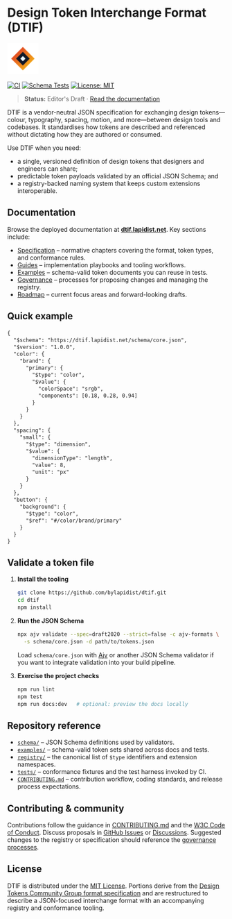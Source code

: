 # Design Token Interchange Format (DTIF)

<img src="./docs/public/dtif-logo.svg" alt="DTIF logo" width="72" />

[![CI](https://img.shields.io/github/actions/workflow/status/bylapidist/dtif/ci.yml?branch=main&label=CI)](https://github.com/bylapidist/dtif/actions/workflows/ci.yml)
[![Schema Tests](https://img.shields.io/badge/schema%20tests-passing-brightgreen)](tests/)
[![License: MIT](https://img.shields.io/badge/license-MIT-blue)](LICENSE)

> **Status:** Editor's Draft · [Read the documentation](https://dtif.lapidist.net)

DTIF is a vendor-neutral JSON specification for exchanging design tokens—colour, typography, spacing, motion, and more—between design tools and codebases. It standardises how tokens are described and referenced without dictating how they are authored or consumed.

Use DTIF when you need:

- a single, versioned definition of design tokens that designers and engineers can share;
- predictable token payloads validated by an official JSON Schema; and
- a registry-backed naming system that keeps custom extensions interoperable.

## Documentation

Browse the deployed documentation at **[dtif.lapidist.net](https://dtif.lapidist.net)**. Key sections include:

- [Specification](https://dtif.lapidist.net/spec/) – normative chapters covering the format, token types, and conformance rules.
- [Guides](https://dtif.lapidist.net/guides/) – implementation playbooks and tooling workflows.
- [Examples](https://dtif.lapidist.net/examples/) – schema-valid token documents you can reuse in tests.
- [Governance](https://dtif.lapidist.net/governance/) – processes for proposing changes and managing the registry.
- [Roadmap](https://dtif.lapidist.net/roadmap/) – current focus areas and forward-looking drafts.

## Quick example

```jsonc
{
  "$schema": "https://dtif.lapidist.net/schema/core.json",
  "$version": "1.0.0",
  "color": {
    "brand": {
      "primary": {
        "$type": "color",
        "$value": {
          "colorSpace": "srgb",
          "components": [0.18, 0.28, 0.94]
        }
      }
    }
  },
  "spacing": {
    "small": {
      "$type": "dimension",
      "$value": {
        "dimensionType": "length",
        "value": 8,
        "unit": "px"
      }
    }
  },
  "button": {
    "background": {
      "$type": "color",
      "$ref": "#/color/brand/primary"
    }
  }
}
```

## Validate a token file

1. **Install the tooling**

   ```bash
   git clone https://github.com/bylapidist/dtif.git
   cd dtif
   npm install
   ```

2. **Run the JSON Schema**

   ```bash
   npx ajv validate --spec=draft2020 --strict=false -c ajv-formats \
     -s schema/core.json -d path/to/tokens.json
   ```

   Load `schema/core.json` with [Ajv](https://ajv.js.org/) or another JSON Schema validator if you want to integrate validation into your build pipeline.

3. **Exercise the project checks**

   ```bash
   npm run lint
   npm test
   npm run docs:dev   # optional: preview the docs locally
   ```

## Repository reference

- [`schema/`](schema/) – JSON Schema definitions used by validators.
- [`examples/`](examples/) – schema-valid token sets shared across docs and tests.
- [`registry/`](registry/) – the canonical list of `$type` identifiers and extension namespaces.
- [`tests/`](tests/) – conformance fixtures and the test harness invoked by CI.
- [`CONTRIBUTING.md`](CONTRIBUTING.md) – contribution workflow, coding standards, and release process expectations.

## Contributing & community

Contributions follow the guidance in [CONTRIBUTING.md](CONTRIBUTING.md) and the [W3C Code of Conduct](https://www.w3.org/Consortium/cepc/). Discuss proposals in [GitHub Issues](https://github.com/bylapidist/dtif/issues) or [Discussions](https://github.com/bylapidist/dtif/discussions). Suggested changes to the registry or specification should reference the [governance processes](https://dtif.lapidist.net/governance/processes/).

## License

DTIF is distributed under the [MIT License](LICENSE). Portions derive from the [Design Tokens Community Group format specification](https://design-tokens.github.io/community-group/format/) and are restructured to describe a JSON-focused interchange format with an accompanying registry and conformance tooling.
